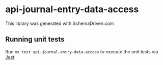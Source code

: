 
# api-journal-entry-data-access

This library was generated with SchemaDriven.com

## Running unit tests

Run `nx test api-journal-entry-data-access` to execute the unit tests via [Jest](https://jestjs.io).

